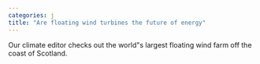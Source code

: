 ```yaml
---
categories: j
title: "Are floating wind turbines the future of energy"
---
```

Our climate editor checks out the world"s largest floating wind farm off the coast of Scotland.